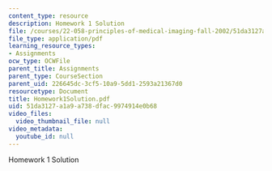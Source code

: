 ```yaml
---
content_type: resource
description: Homework 1 Solution
file: /courses/22-058-principles-of-medical-imaging-fall-2002/51da3127a1a9a738dfac9974914e0b68_Homework1Solution.pdf
file_type: application/pdf
learning_resource_types:
- Assignments
ocw_type: OCWFile
parent_title: Assignments
parent_type: CourseSection
parent_uid: 226645dc-3cf5-10a9-5dd1-2593a21367d0
resourcetype: Document
title: Homework1Solution.pdf
uid: 51da3127-a1a9-a738-dfac-9974914e0b68
video_files:
  video_thumbnail_file: null
video_metadata:
  youtube_id: null
---
```

Homework 1 Solution

